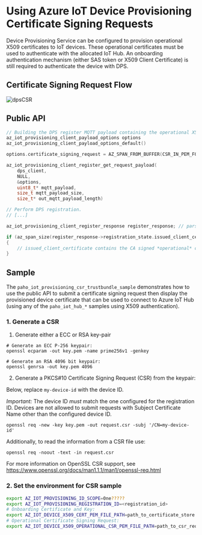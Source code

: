 # Using Azure IoT Device Provisioning Certificate Signing Requests

Device Provisioning Service can be configured to provision operational X509 
certificates to IoT devices. These operational certificates must be used to authenticate with the 
allocated IoT Hub. An onboarding authentication mechanism (either SAS token or X509 Client 
Certificate) is still required to authenticate the device with DPS.

## Certificate Signing Request Flow

![dpsCSR](https://www.plantuml.com/plantuml/png/bPFVJy8m4CVVzrVSeoumJOmF4aCOGzGO331CJ8mFPJsWSRQpxKJ-Uwyh69nBmBV-kC_tldVNzenbsfRlEV329Eaq6E2do13QNV2h3joYHCqiGXYgmgs4aYmFGxX9ahDf6iCRRje54xg1JJGIQI11RSL2P4uc5Kifv1Ac-56YiL0QjwkBDucEqmx4fLsXj5xAescSjc0s7e7IaEI2Rk7vylpAISgvOffJ42bc6haZMMu2ajgt6ISFzJmQby9Or73YLzxQFMz1N_5DvuzVwjrfewm_sck0gq1fOPj5Ak2wVIHGrRaNMg-2Egmty195qMlTtAgS3oU3nnRmwi1LzW_rkwT-uomEIX3OxbRqLkmG0VXL21fTjCjEpQduqMGsWu4mcP8ICnj8HS4vBcm0_ku2kAAtH-T0CPO92NJ5E1S-6V0VcCRDZ99HW98xeB7KOqki-Tph4Y4mP28lDVwoEri90_JQ2Y0pQ0oZeIcPRvpVDS7RpBwgHfExgKwn-j2moDKw27eKIN_x6m00 "dpsCSR")

## Public API

```C
// Building the DPS register MQTT payload containing the operational X509 Certificate Signing Request:
az_iot_provisioning_client_payload_options options
az_iot_provisioning_client_payload_options_default()

options.certificate_signing_request = AZ_SPAN_FROM_BUFFER(CSR_IN_PEM_FORMAT);

az_iot_provisioning_client_register_get_request_payload(
    dps_client,
    NULL,
    &options,
    uint8_t* mqtt_payload,
    size_t mqtt_payload_size,
    size_t* out_mqtt_payload_length)

// Perform DPS registration.
// [...]

az_iot_provisioning_client_register_response register_response; // parsed during registration.

if (az_span_size(register_response->registration_state.issued_client_certificate) > 0)
{
    // issued_client_certificate contains the CA signed *operational* certificate in PEM format.
}

```

## Sample

The `paho_iot_provisioning_csr_trustbundle_sample` demonstrates how to use the public API to submit a certificate 
signing request then display the provisioned device certificate that can be used to connect to Azure IoT Hub (using any of the `paho_iot_hub_*` samples using X509 authentication).

### 1. Generate a CSR

1. Generate either a ECC or RSA key-pair

```
# Generate an ECC P-256 keypair:
openssl ecparam -out key.pem -name prime256v1 -genkey

# Generate an RSA 4096 bit keypair:
openssl genrsa -out key.pem 4096
```

2. Generate a PKCS#10 Certificate Signing Request (CSR) from the keypair:

Below, replace `my-device-id` with the device ID.

_Important:_ The device ID *must* match the one configured for the registration ID. Devices are not allowed to submit requests with Subject Certificate Name other than the configured device ID.

```
openssl req -new -key key.pem -out request.csr -subj '/CN=my-device-id'
```

Additionally, to read the information from a CSR file use:

```
openssl req -noout -text -in request.csr
```

For more information on OpenSSL CSR support, see https://www.openssl.org/docs/man1.1.1/man1/openssl-req.html

### 2. Set the environment for CSR sample

```sh
export AZ_IOT_PROVISIONING_ID_SCOPE=0ne?????
export AZ_IOT_PROVISIONING_REGISTRATION_ID=<registration_id>
# Onboarding Certificate and Key:
export AZ_IOT_DEVICE_X509_CERT_PEM_FILE_PATH=path_to_certificate_store.pem
# Operational Certificate Signing Request:
export AZ_IOT_DEVICE_X509_OPERATIONAL_CSR_PEM_FILE_PATH=path_to_csr_request.pem
```
